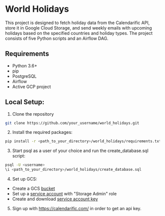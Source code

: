 # World Holidays

This project is designed to fetch holiday data from the Calendarific API, store it in Google Cloud Storage, and send weekly emails with upcoming holidays based on the specified countries and holiday types. The project consists of five Python scripts and an Airflow DAG.

## Requirements
* Python 3.6+
* pip
* PostgreSQL
* Airflow
* Active GCP project

## Local Setup:
1. Clone the repository
```bash
git clone https://github.com/your_username/world_holidays.git
```

2. Install the required packages:
```bash
pip install -r <path_to_your_directory>/world_holidays/requirements.txt
```

3. Start psql as a user of your choice and run the create_database.sql script:
```bash
psql -U <username>
\i <path_to_your_directory>/world_holidays/create_database.sql
```

4. Set up GCS:
* Create a GCS [bucket](https://cloud.google.com/storage/docs/discover-object-storage-console)
* Set up a [service account](https://cloud.google.com/iam/docs/service-accounts-create) with "Storage Admin" role
* Create and download [service account key](https://cloud.google.com/iam/docs/keys-create-delete)

5. Sign up with https://calendarific.com/ in order to get an api key.

